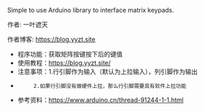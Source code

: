 Simple to use Arduino library to interface matrix keypads.

  作者: 一叶遮天
  
  作者博客: https://blog.yyzt.site
  
  
 * 程序功能：获取矩阵按键按下后的键值
 * 使用教程：https://blog.yyzt.site/
 * 注意事项：1.行引脚作为输入（默认为上拉输入），列引脚作为输出
 *          2.如果行引脚没有做硬件上拉，那么行引脚需要具有软件上拉功能
 * 参考资料：https://www.arduino.cn/thread-91244-1-1.html
 
